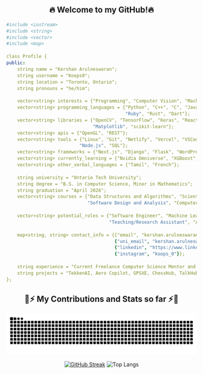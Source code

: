 <div align="center">
  <h2>🔥 Welcome to my GitHub!🔥 </h2>
</div>

```yaml
#include <iostream>
#include <string>
#include <vector>
#include <map>

class Profile {
public:
    string name = "Kershan Arulneswaran";
    string username = "Koops0";
    string location = "Toronto, Ontario";
    string pronouns = "he/him";

    vector<string> interests = {"Programming", "Computer Vision", "Machine Learning", "Open Source", "Robotics", "NLP"};
    vector<string> programming_languages = {"Python", "C++", "C", "JavaScript", "Go", "TypeScript" "Java", "HTML", "CSS",
                                            "Ruby", "Rust", "Dart"};
    vector<string> libraries = {"OpenCV", "TensorFlow", "Keras", "React", "NumPy", "SciPy", "Pandas", "Seaborn",
                                "Matplotlib", "scikit-learn"};
    vector<string> apis = {"OpenGL", "REST"};
    vector<string> tools = {"Linux", "Git", "Netlify", "Vercel", "VSCode", "Amazon Web Services", "Google Cloud Platform",
                           "Node.js", "SQL"};
    vector<string> frameworks = {"Next.js", "Django", "Flask", "WordPress"};
    vector<string> currently_learning = {"Nvidia Omniverse", "XGBoost", "spaCy", "PyTorch", "PySpark", "MongoDB", "Flutter"};
    vector<string> other_verbal_languages = {"Tamil", "French"};

    string university = "Ontario Tech University";
    string degree = "B.S. in Computer Science, Minor in Mathematics";
    string graduation = "April 2026";
    vector<string> courses = {"Data Structures and Algorithms", "Scientific Data Analysis", "Software Systems Dev. and Integ.",
                              "Software Design and Analysis", "Computer Graphics and Visualization"};

    vector<string> potential_roles = {"Software Engineer", "Machine Learning Engineer", "Computer Vision Engineer", 
                                      "Teaching/Research Assistant", "Augmented Reality Developer", "Data Scientist"};

    map<string, string> contact_info = {{"email", "kershan.arulneswaran@gmail.com"},
                                        {"uni_email", "kershan.arulneswaran@ontariotechu.net"},
                                        {"linkedin", "https://www.linkedin.com/in/kersharul/"}, {"discord", "koops_0"},
                                        {"instagram", "koops_0"}};

    string experience = "Current Freelance Computer Science Mentor and Former Programming Team Member at OTU Robotics";
    string projects = "TekkenAI, Aero Copilot, GPSXE, ChessHub, TalkHub, Ri3D 2024";
};
```

<div align="center">
  <h2>🐍⚡ My Contributions and Stats so far ⚡🐍</h2>
  
  ![Snake animation](https://github.com/Koops0/koops0/blob/output/github-contribution-grid-snake.svg)

  <div align=center>
  
  [![GitHub Streak](https://streak-stats.demolab.com?user=Koops0&theme=noctis-minimus&border_radius=8&date_format=%5BY.%5Dn.j&fire=EB0000)](https://git.io/streak-stats) 
  ![Top Langs](https://github-readme-stats.vercel.app/api/top-langs/?username=Koops0&theme=dark&layout=compact)
</div>
</div>

